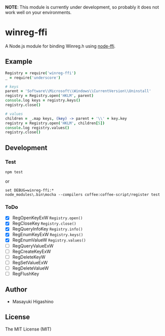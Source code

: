 **NOTE**: This module is currently under development, so probably it does not work well on your environments.

# winreg-ffi

A Node.js module for binding Winreg.h using [node-ffi](https://github.com/node-ffi/node-ffi).

## Example

```coffee
Registry = require('winreg-ffi')
_ = require('underscore')

# keys
parent = 'Software\\Microsoft\\Windows\\CurrentVersion\\Uninstall'
registry = Registry.open('HKLM', parent)
console.log keys = registry.keys()
registry.close()

# values
children = _.map keys, (key) -> parent + '\\' + key.key
registry = Registry.open('HKLM', children[5])
console.log registry.values()
registry.close()
```

## Development

### Test

```
npm test
```

or

```
set DEBUG=winreg-ffi:*
node_modules\.bin\mocha --compilers coffee:coffee-script/register test
```

### ToDo

- [x] RegOpenKeyExW `Registry.open()`
- [x] RegCloseKey `Registry.close()`
- [x] RegQueryInfoKey `Registry.info()`
- [x] RegEnumKeyExW `Registry.keys()`
- [x] RegEnumValueW `Registry.values()`
- [ ] RegQueryValueExW
- [ ] RegCreateKeyExW
- [ ] RegDeleteKeyW
- [ ] RegSetValueExW
- [ ] RegDeleteValueW
- [ ] RegFlushKey

## Author

- Masayuki Higashino

## License

The MIT License (MIT)
